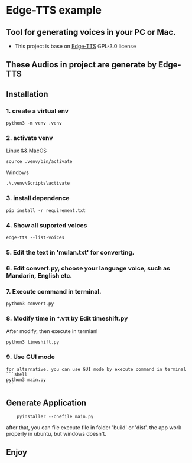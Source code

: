 # Edge-TTS example
## Tool for generating voices in your PC or Mac.
 * This project is base on [Edge-TTS](https://github.com/rany2/edge-tts) GPL-3.0 license
## These Audios in project are generate by Edge-TTS 
  
## Installation
### 1. create a virtual env
``` shell
python3 -m venv .venv 
```

### 2. activate venv
Linux && MacOS
```shell
source .venv/bin/activate
```
Windows
```shell
.\.venv\Scripts\activate
```

### 3. install dependence
``` shell
pip install -r requirement.txt
```

### 4. Show all suported voices
```shell
edge-tts --list-voices
```

### 5. Edit the text in 'mulan.txt' for converting.

### 6. Edit convert.py, choose your language voice, such as Mandarin, English etc.
### 7. Execute command in terminal.
```shell
python3 convert.py
```
### 8. Modify time in *.vtt by Edit timeshift.py
After modify, then execute in termianl
```shell
python3 timeshift.py
```
### 9. Use GUI mode
    for alternative, you can use GUI mode by execute command in terminal
    ```shell
    python3 main.py
    ```
## Generate Application
```shell
    pyinstaller --onefile main.py
```
after that, you can file execute file in folder 'build' or 'dist'.
the app work properly in ubuntu, but windows doesn't.
## Enjoy